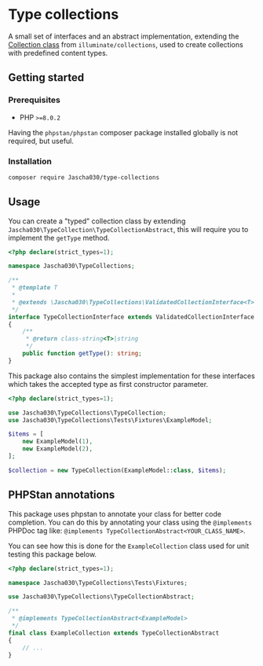 # Type collections

A small set of interfaces and an abstract implementation, extending the [Collection class](https://laravel.com/docs/9.x/collections) from `illuminate/collections`, used to create collections with predefined content types.

## Getting started

### Prerequisites

* PHP `>=8.0.2`

Having the `phpstan/phpstan` composer package installed globally is not required, but useful.

### Installation

```bash
composer require Jascha030/type-collections
```

## Usage

You can create a "typed" collection class by extending `Jascha030\TypeCollection\TypeCollectionAbstract`, this will require you to implement the `getType` method.

```php
<?php declare(strict_types=1);

namespace Jascha030\TypeCollections;

/**
 * @template T
 *
 * @extends \Jascha030\TypeCollections\ValidatedCollectionInterface<T>
 */
interface TypeCollectionInterface extends ValidatedCollectionInterface
{
    /**
     * @return class-string<T>|string
     */
    public function getType(): string;
}
```

This package also contains the simplest implementation for these interfaces which takes the accepted type as first constructor parameter.

```php
<?php declare(strict_types=1);

use Jascha030\TypeCollections\TypeCollection;
use Jascha030\TypeCollections\Tests\Fixtures\ExampleModel;

$items = [
    new ExampleModel(1),
    new ExampleModel(2),
];

$collection = new TypeCollection(ExampleModel::class, $items);

```

##  PHPStan annotations

This package uses phpstan to annotate your class for better code completion.
You can do this by annotating your class using the `@implements` PHPDoc tag like: `@implements TypeCollectionAbstract<YOUR_CLASS_NAME>`.

You can see how this is done for the `ExampleCollection` class used for unit testing this package below.

```php
<?php declare(strict_types=1);

namespace Jascha030\TypeCollections\Tests\Fixtures;

use Jascha030\TypeCollections\TypeCollectionAbstract;

/**
 * @implements TypeCollectionAbstract<ExampleModel>
 */
final class ExampleCollection extends TypeCollectionAbstract
{
    // ...
}
```
